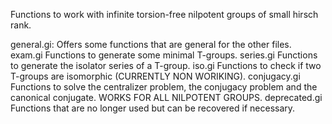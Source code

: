 Functions to work with infinite torsion-free nilpotent groups of small hirsch rank.

general.gi:   Offers some functions that are general for the other files.
exam.gi       Functions to generate some minimal T-groups.
series.gi     Functions to generate the isolator series of a T-group.
iso.gi        Functions to check if two T-groups are isomorphic (CURRENTLY NON WORIKING).
conjugacy.gi  Functions to solve the centralizer problem, the conjugacy problem and the canonical conjugate. WORKS FOR ALL NILPOTENT GROUPS.
deprecated.gi Functions that are no longer used but can be recovered if necessary.
